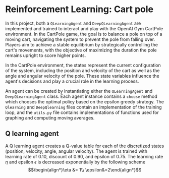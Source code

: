 # Reinforcement Learning: Cart pole

In this project, both a `QLearningAgent` and `DeepQLearningAgent` are implemented and trained to interact and play with the OpenAI Gym CartPole environment. In the CartPole game, the goal is to balance a pole on top of a moving cart, navigating the system to prevent the pole from falling over. Players aim to achieve a stable equilibrium by strategically controlling the cart's movements, with the objective of maximizing the duration the pole remains upright to score higher points.

In the CartPole environment, the states represent the current configuration of the system, including the position and velocity of the cart as well as the angle and angular velocity of the pole. These state variables influence the agent's decisions and play a crucial role in the learning process.

An agent can be created by instantiating either the `QLearningAgent` and `DeepQLearningAgent` class. Each agent instance contains a `choose` method which chooses the optimal policy based on the epsilon greedy strategy. The `Qlearning` and `DeepQlearning` files contain an implementation of the training loop, and the `utils.py` file contains implementations of functions used for graphing and computing moving averages.

## Q learning agent

A Q learning agent creates a Q-value table for each of the discretized states (position, velocity, angle, angular velocity). The agent is trained with learning rate of $0.10$, discount of $0.90$, and epsilon of $0.75$. The learning rate $\eta$ and epsilon $\epsilon$ is decreased exponentially by the following scheme
$$\begin{align*}\eta &= 1\\
\epsilon&=2\end{align*}$$
